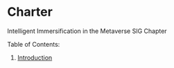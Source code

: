 # Charter

Intelligent Immersification in the Metaverse SIG Chapter

Table of Contents:
1. [Introduction](#Introduction)
